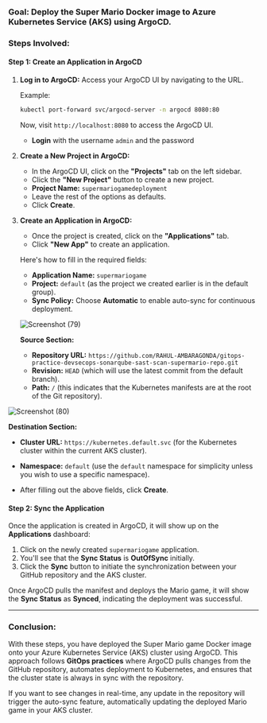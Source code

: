 

### **Goal**: Deploy the Super Mario Docker image to Azure Kubernetes Service (AKS) using ArgoCD.

### **Steps Involved**:

#### **Step 1: Create an Application in ArgoCD**

1. **Log in to ArgoCD:**
   Access your ArgoCD UI by navigating to the URL. 

   Example:
   ```bash
   kubectl port-forward svc/argocd-server -n argocd 8080:80
   ```

   Now, visit `http://localhost:8080` to access the ArgoCD UI.

   - **Login** with the username `admin` and the password 

2. **Create a New Project in ArgoCD:**



   - In the ArgoCD UI, click on the **"Projects"** tab on the left sidebar.
   - Click the **"New Project"** button to create a new project.
   - **Project Name:** `supermariogamedeployment`
   - Leave the rest of the options as defaults.
   - Click **Create**.

3. **Create an Application in ArgoCD:**


   - Once the project is created, click on the **"Applications"** tab.
   - Click **"New App"** to create an application.
   
   Here's how to fill in the required fields:

   
   
   - **Application Name:** `supermariogame`
   - **Project:** `default` (as the project we created earlier is in the default group).
   - **Sync Policy:** Choose **Automatic** to enable auto-sync for continuous deployment.

   ![Screenshot (79)](https://github.com/user-attachments/assets/f26d6337-8ca5-4968-a071-71eff76b6c39)


   **Source Section:**
   - **Repository URL:** `https://github.com/RAHUL-AMBARAGONDA/gitops-practice-devsecops-sonarqube-sast-scan-supermario-repo.git`
   - **Revision:** `HEAD` (which will use the latest commit from the default branch).
   - **Path:** `/` (this indicates that the Kubernetes manifests are at the root of the Git repository).

  ![Screenshot (80)](https://github.com/user-attachments/assets/9bdcc493-982a-4d5c-af6d-e2e4c4bcab40)
   
   **Destination Section:**
   - **Cluster URL:** `https://kubernetes.default.svc` (for the Kubernetes cluster within the current AKS cluster).
   - **Namespace:** `default` (use the `default` namespace for simplicity unless you wish to use a specific namespace).

   - After filling out the above fields, click **Create**.

#### **Step 2: Sync the Application**

Once the application is created in ArgoCD, it will show up on the **Applications** dashboard:

1. Click on the newly created `supermariogame` application.
2. You'll see that the **Sync Status** is **OutOfSync** initially.
3. Click the **Sync** button to initiate the synchronization between your GitHub repository and the AKS cluster.

Once ArgoCD pulls the manifest and deploys the Mario game, it will show the **Sync Status** as **Synced**, indicating the deployment was successful.

---

### **Conclusion:**

With these steps, you have deployed the Super Mario game Docker image onto your Azure Kubernetes Service (AKS) cluster using ArgoCD. This approach follows **GitOps practices** where ArgoCD pulls changes from the GitHub repository, automates deployment to Kubernetes, and ensures that the cluster state is always in sync with the repository. 

If you want to see changes in real-time, any update in the repository will trigger the auto-sync feature, automatically updating the deployed Mario game in your AKS cluster.


